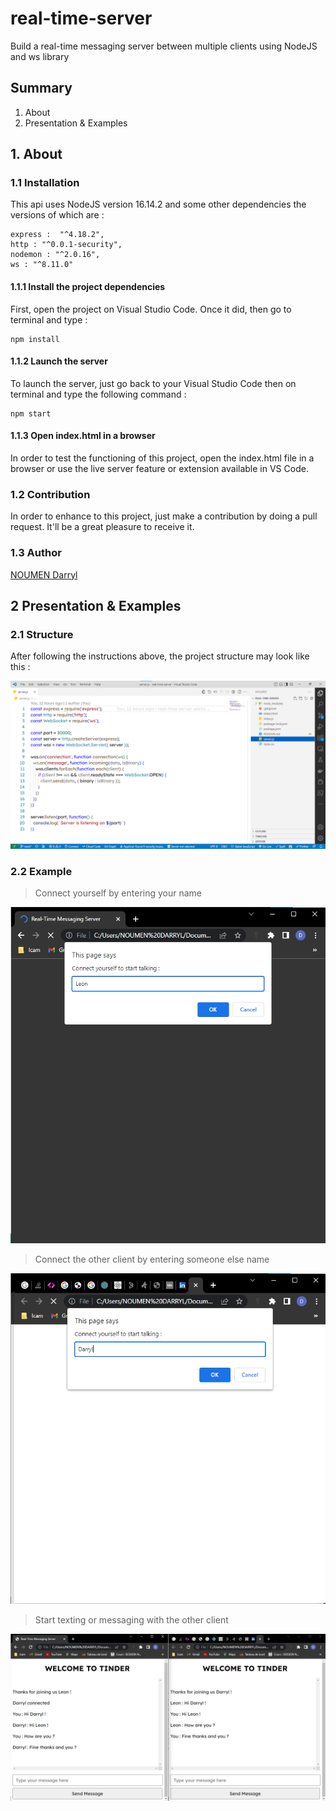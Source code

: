# real-time-server
Build a real-time messaging server between multiple clients using NodeJS and ws library

## Summary
1. About
2. Presentation & Examples

## 1. About
### 1.1 Installation
This api uses NodeJS version 16.14.2 and some other dependencies the versions of which are :
```dependencies
express :  "^4.18.2",
http : "^0.0.1-security",
nodemon : "^2.0.16",
ws : "^8.11.0"
```
#### 1.1.1 Install the project dependencies
First, open the project on Visual Studio Code. Once it did, then go to terminal and type :
```dependencies
npm install
```

#### 1.1.2 Launch the server
To launch the server, just go back to your Visual Studio Code then on terminal and type the following command :
```nodejs
npm start
```

#### 1.1.3 Open index.html in a browser
In order to test the functioning of this project, open the index.html file in a browser or use the live server feature or extension available in VS Code.

### 1.2 Contribution
In order to enhance to this project, just make a contribution by doing a pull request. It'll be a great pleasure to receive it.
### 1.3 Author
[NOUMEN Darryl](https://www.linkedin.com/in/darryl-noumen-941213255/)

## 2 Presentation & Examples
### 2.1 Structure
After following the instructions above, the project structure may look like this :

![project_structure](img/project-structure.png)

### 2.2 Example
> Connect yourself by entering your name

![result](img/first-client-connection.png)

> Connect the other client by entering someone else name

![result](img/second-client-connection.png)

> Start texting or messaging with the other client

![result](img/darryl-leon-real-time-messaging.png)
